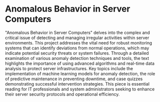# Anomalous Behavior in Server Computers

"Anomalous Behavior in Server Computers" delves into the complex and critical issue of detecting and managing irregular activities within server environments. This project addresses the vital need for robust monitoring systems that can identify deviations from normal operations, which may indicate potential security threats or system failures. Through a detailed examination of various anomaly detection techniques and tools, the text highlights the importance of using advanced algorithms and real-time data analysis to protect server infrastructures. Key topics include the implementation of machine learning models for anomaly detection, the role of predictive maintenance in preventing downtime, and case quizzes demonstrating successful intervention strategies. This piece is essential reading for IT professionals and system administrators seeking to enhance their server security protocols and operational efficiency.
